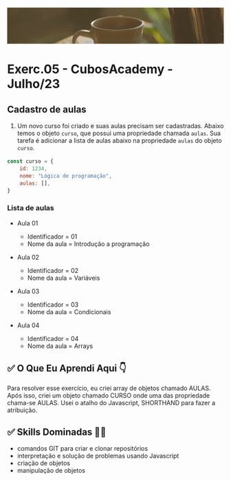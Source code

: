 ![](./../capa_readme_luelencavalheiro.gif)

# Exerc.05 - CubosAcademy - Julho/23

## Cadastro de aulas

1. Um novo curso foi criado e suas aulas precisam ser cadastradas. Abaixo temos o objeto `curso`, que possui uma propriedade chamada `aulas`. Sua tarefa é adicionar a lista de aulas abaixo na propriedade `aulas` do objeto `curso`.

```javascript
const curso = {
    id: 1234,
    nome: "Lógica de programação",
    aulas: [],
}
```

### Lista de aulas

-   Aula 01
    -   Identificador = 01
    -   Nome da aula = Introdução a programação

-   Aula 02
    -   Identificador = 02
    -   Nome da aula = Variáveis

-   Aula 03
    -   Identificador = 03
    -   Nome da aula = Condicionais

-   Aula 04
    -   Identificador = 04
    -   Nome da aula = Arrays


## ✅ O Que Eu Aprendi Aqui 👇

Para resolver esse exercício, eu criei array de objetos chamado AULAS. Após isso, criei um objeto chamado CURSO onde uma das propriedade chama-se AULAS.  Usei o atalho do Javascript, SHORTHAND para fazer a atribuição.

## ✅ Skills Dominadas 👩‍💻

- comandos GIT para criar e clonar repositórios
- interpretação e solução de problemas usando Javascript
- criação de objetos
- manipulação de objetos

